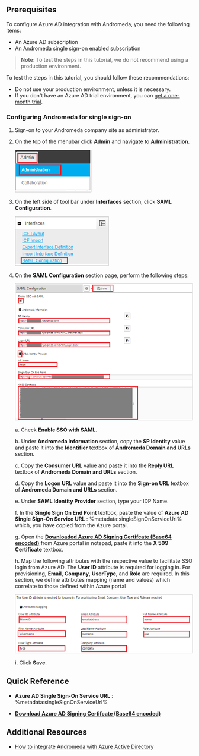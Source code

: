 ## Prerequisites

To configure Azure AD integration with Andromeda, you need the following items:

- An Azure AD subscription
- An Andromeda single sign-on enabled subscription

> **Note:**
> To test the steps in this tutorial, we do not recommend using a production environment.

To test the steps in this tutorial, you should follow these recommendations:

- Do not use your production environment, unless it is necessary.
- If you don't have an Azure AD trial environment, you can [get a one-month trial](https://azure.microsoft.com/pricing/free-trial/).

### Configuring Andromeda for single sign-on

1. Sign-on to your Andromeda company site as administrator.

2. On the top of the menubar click **Admin** and navigate to **Administration**.

	![Andromeda admin](./media/tutorial_andromedascm_admin.png)

3. On the left side of tool bar under **Interfaces** section, click **SAML Configuration**.

	![Andromeda saml](./media/tutorial_andromedascm_saml.png)

4. On the **SAML Configuration** section page, perform the following steps:

	![Andromeda config](./media/tutorial_andromedascm_config.png)

	a. Check **Enable SSO with SAML**.

	b. Under **Andromeda Information** section, copy the **SP Identity** value and paste it into the **Identifier** textbox of **Andromeda Domain and URLs** section.

	c. Copy the **Consumer URL** value and paste it into the **Reply URL** textbox of **Andromeda Domain and URLs** section.

	d. Copy the **Logon URL** value and paste it into the **Sign-on URL** textbox of **Andromeda Domain and URLs** section.

	e. Under **SAML Identity Provider** section, type your IDP Name.

	f. In the **Single Sign On End Point** textbox, paste the value of **Azure AD Single Sign-On Service URL** : %metadata:singleSignOnServiceUrl% which, you have copied from the Azure portal.

	g. Open the **[Downloaded Azure AD Signing Certifcate (Base64 encoded)](%metadata:certificateDownloadBase64Url%)** from Azure portal in notepad, paste it into the **X 509 Certificate** textbox.
	
	h. Map the following attributes with the respective value to facilitate SSO login from Azure AD. The **User ID** attribute is required for logging in. For provisioning, **Email**, **Company**, **UserType**, and **Role** are required. In this section, we define attributes mapping (name and values) which correlate to those defined within Azure portal

	![Andromeda attbmap](./media/tutorial_andromedascm_attbmap.png)

	i. Click **Save**.

## Quick Reference

* **Azure AD Single Sign-On Service URL** : %metadata:singleSignOnServiceUrl%

* **[Download Azure AD Signing Certifcate (Base64 encoded)](%metadata:certificateDownloadBase64Url%)**

## Additional Resources

* [How to integrate Andromeda with Azure Active Directory](https://docs.microsoft.com/azure/active-directory/active-directory-saas-andromedascm-tutorial)
